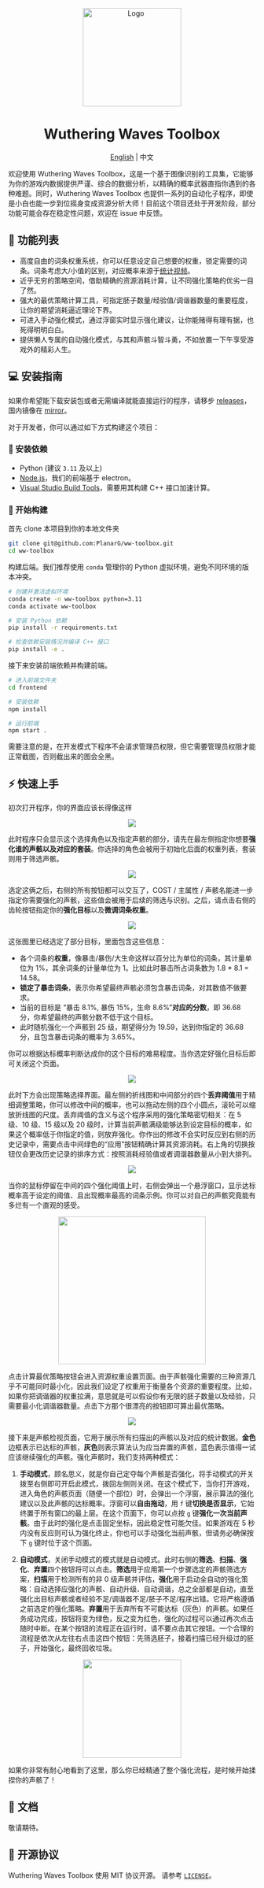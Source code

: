<div align="center">
  <img src="./docs/img/logo.png" alt="Logo" width="200">
  <h1 align="center">Wuthering Waves Toolbox</h1>

[English](./README.md) | 中文

</div>

欢迎使用 Wuthering Waves Toolbox，这是一个基于图像识别的工具集，它能够为你的游戏内数据提供严谨、综合的数据分析，以精确的概率武器直指你遇到的各种难题。同时，Wuthering Waves Toolbox 也提供一系列的自动化子程序，即使是小白也能一步到位摇身变成资源分析大师！目前这个项目还处于开发阶段，部分功能可能会存在稳定性问题，欢迎在 issue 中反馈。

## 🎉 功能列表

- 高度自由的词条权重系统，你可以任意设定自己想要的权重，锁定需要的词条。词条考虑大/小值的区别，对应概率来源于[统计视频](https://www.bilibili.com/video/BV16SVzzbEar)。
- 近乎无穷的策略空间，借助精确的资源消耗计算，让不同强化策略的优劣一目了然。
- 强大的最优策略计算工具，可指定胚子数量/经验值/调谐器数量的重要程度，让你的期望消耗逼近理论下界。
- 可进入手动强化模式，通过浮窗实时显示强化建议，让你能赌得有理有据，也死得明明白白。
- 提供懒人专属的自动强化模式，与其和声骸斗智斗勇，不如放置一下午享受游戏外的精彩人生。

## 💻 安装指南

如果你希望能下载安装包或者无需编译就能直接运行的程序，请移步 [releases](https://github.com/PlanarG/ww-toolbox/releases)，国内镜像在 [mirror](https://disk.pku.edu.cn/anyshare/zh-cn/link/AA48862C598BBB4DFD8A6695D9B227E599)。

对于开发者，你可以通过如下方式构建这个项目：

### 🧱 安装依赖

- Python (建议 `3.11` 及以上)
- [Node.js](https://nodejs.org/en)，我们的前端基于 electron。
- [Visual Studio Build Tools](https://visualstudio.microsoft.com/visual-cpp-build-tools/)，需要用其构建 C++ 接口加速计算。

### 🎡 开始构建

首先 clone 本项目到你的本地文件夹

```bash
git clone git@github.com:PlanarG/ww-toolbox.git
cd ww-toolbox
```

构建后端。我们推荐使用 `conda` 管理你的 Python 虚拟环境，避免不同环境的版本冲突。

```bash
# 创建并激活虚拟环境
conda create -n ww-toolbox python=3.11
conda activate ww-toolbox

# 安装 Python 依赖
pip install -r requirements.txt

# 检查依赖安装情况并编译 C++ 接口
pip install -e .
```

接下来安装前端依赖并构建前端。

```bash
# 进入前端文件夹
cd frontend

# 安装依赖
npm install

# 运行前端
npm start .
```

需要注意的是，在开发模式下程序不会请求管理员权限，但它需要管理员权限才能正常截图，否则截出来的图会全黑。

## ⚡ 快速上手

初次打开程序，你的界面应该长得像这样 

<div align="center">
  <img src="./docs/img/init.png">
</div>

此时程序只会显示这个选择角色以及指定声骸的部分，请先在最左侧指定你想要**强化谁的声骸以及对应的套装**。你选择的角色会被用于初始化后面的权重列表，套装则用于筛选声骸。

<div align="center">
  <img src="./docs/img/after_select_char.png">
</div>

选定这俩之后，右侧的所有按钮都可以交互了，COST / 主属性 / 声骸名能进一步指定你需要强化的声骸，这些值会被用于后续的筛选与识别。之后，请点击右侧的齿轮按钮指定你的**强化目标**以及**微调词条权重**。

<div align="center">
  <img src="./docs/img/weights.png">
</div>

这张图里已经选定了部分目标，里面包含这些信息：

- 各个词条的**权重**，像暴击/暴伤/大生命这样以百分比为单位的词条，其计量单位为 1%，其余词条的计量单位为 1。比如此时暴击所占词条数为 1.8 * 8.1 = 14.58。
- **锁定了暴击词条**，表示你希望最终声骸必须包含暴击词条，对其数值不做要求。
- 当前的目标是 “暴击 8.1%, 暴伤 15%，生命 8.6%”**对应的分数**，即 36.68 分，你希望最终的声骸分数不低于这个目标。
- 此时随机强化一个声骸到 25 级，期望得分为 19.59，达到你指定的 36.68 分，且包含暴击词条的概率为 3.65%。 

你可以根据达标概率判断达成你的这个目标的难易程度。当你选定好强化目标后即可关闭这个页面。

<div align="center">
  <img src="./docs/img/strategy.png">
</div>

此时下方会出现策略选择界面。最左侧的折线图和中间部分的四个**丢弃阈值**用于精细调整策略，你可以修改中间的概率，也可以拖动左侧的四个小圆点，滚轮可以缩放折线图的尺度。丢弃阈值的含义与这个程序采用的强化策略密切相关：在 5 级、10 级、15 级以及 20 级时，计算当前声骸满级能够达到设定目标的概率，如果这个概率低于你指定的值，则放弃强化。你作出的修改不会实时反应到右侧的历史记录中，需要点击中间绿色的“应用”按钮精确计算其资源消耗。右上角的切换按钮仅会更改历史记录的排序方式：按照消耗经验值或者调谐器数量从小到大排列。

<div align="center">
  <img src="./docs/img/example.png">
</div>

当你的鼠标停留在中间的四个强化阈值上时，右侧会弹出一个悬浮窗口，显示达标概率高于设定的阈值、且出现概率最高的词条示例。你可以对自己的声骸究竟能有多烂有一个直观的感受。

<div align="center">
  <img src="./docs/img/resources.png" height="300px">
</div>

点击计算最优策略按钮会进入资源权重设置页面。由于声骸强化需要的三种资源几乎不可能同时最小化，因此我们设定了权重用于衡量各个资源的重要程度。比如，如果你把调谐器的权重拉满，意思就是可以假设你有无限的胚子数量以及经验，只需要最小化调谐器数量。点击下方那个很漂亮的按钮即可算出最优策略。

<div align="center">
  <img src="./docs/img/panel.png">
</div>

接下来是声骸检视页面，它用于展示所有扫描出的声骸以及对应的统计数据。**金色**边框表示已达标的声骸，**灰色**则表示算法认为应当弃置的声骸，蓝色表示值得一试应该继续强化的声骸。强化声骸时，我们支持两种模式：

1. **手动模式**，顾名思义，就是你自己定夺每个声骸是否强化，将手动模式的开关拨至右侧即可开启此模式，拨回左侧则关闭。在这个模式下，当你打开游戏，进入角色的声骸页面（随便一个部位）时，会弹出一个浮窗，展示算法的强化建议以及此声骸的达标概率。浮窗可以**自由拖动**，用 `f` 键**切换是否显示**，它始终置于所有窗口的最上层。在这个页面下，你可以点按 `g` 键**强化一次当前声骸**。由于此时的强化是点击固定坐标，因此稳定性可能欠佳。如果游戏在 5 秒内没有反应则可认为强化终止，你也可以手动强化当前声骸，但请务必确保按下 `g` 键时位于这个页面。

2. **自动模式**，关闭手动模式的模式就是自动模式。此时右侧的**筛选**、**扫描**、**强化**、**弃置**四个按钮将可以点击。**筛选**用于应用第一个步骤选定的声骸筛选方案，**扫描**用于检测所有的非 0 级声骸并评估，**强化**用于启动全自动的强化策略：自动选择应强化的声骸、自动升级、自动调谐，总之全部都是自动，直至强化出目标声骸或者经验不足/调谐器不足/胚子不足/程序出错。它将严格遵循之前选定的强化策略。**弃置**用于丢弃所有不可能达标（灰色）的声骸。如果任务成功完成，按钮将变为绿色，反之变为红色，强化的过程可以通过再次点击随时中断。在某个按钮的流程正在运行时，请不要点击其它按钮。一个合理的流程是依次从左往右点击这四个按钮：先筛选胚子，接着扫描已经升级过的胚子，开始强化，最终回收垃圾。

<div align="center">
  <img src="./docs/img/manual.png" height="200px">
</div>

如果你非常有耐心地看到了这里，那么你已经精通了整个强化流程，是时候开始揉捏你的声骸了！

## 📖 文档

敬请期待。

## 📜 开源协议

Wuthering Waves Toolbox 使用 MIT 协议开源。 请参考 [`LICENSE`](./LICENSE)。